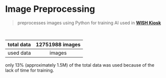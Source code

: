 # Image Preprocessing

> preprocesses images using Python for training AI used in **[WISH Kiosk](https://github.com/Team-ToyoTech/W.I.S.H.-Kiosk)**

<br>

| total data | 12751988 images |
| :-: | :-: |
| used data | images |

only 13% (approximately 1.5M) of the total data was used because of the lack of time for training.

